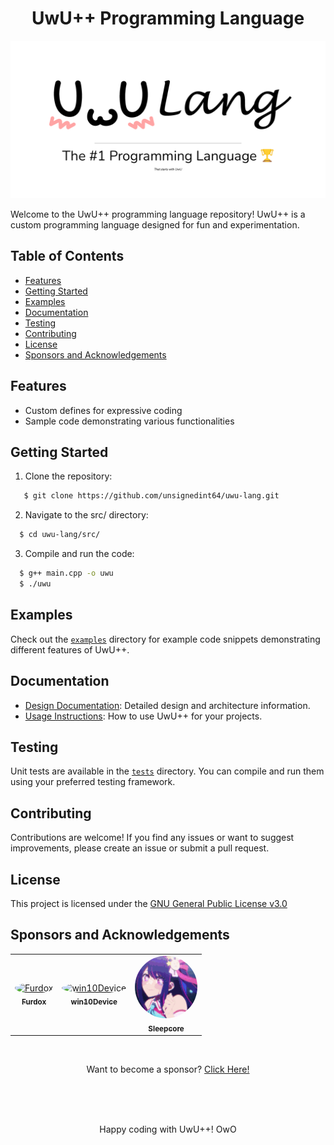 <div align="center">
   <h1 align="center">UwU++ Programming Language</h1>
</div>

![UwU++ Logo](./.github/images/9bbe5701-fe89-4fdb-ab48-eaf52b0265f2.png)

Welcome to the UwU++ programming language repository! UwU++ is a custom programming language designed for fun and experimentation.


## Table of Contents
- [Features](#features)
- [Getting Started](#getting-started)
- [Examples](#examples)
- [Documentation](#documentation)
- [Testing](#testing)
- [Contributing](#contributing)
- [License](#license)
- [Sponsors and Acknowledgements](#sponsors-and-acknowledgements)

## Features

- Custom defines for expressive coding
- Sample code demonstrating various functionalities

## Getting Started

1. Clone the repository:

```sh
   $ git clone https://github.com/unsignedint64/uwu-lang.git
```

2. Navigate to the src/ directory:

```sh
  $ cd uwu-lang/src/
```

3. Compile and run the code:

```sh
  $ g++ main.cpp -o uwu
  $ ./uwu
```

## Examples

Check out the [`examples`](./examples) directory for example code snippets demonstrating different features of UwU++.

## Documentation

- [Design Documentation](./docs/design.md): Detailed design and architecture information.
- [Usage Instructions](./docs/usage.md): How to use UwU++ for your projects.

## Testing

Unit tests are available in the [`tests`](./tests) directory. You can compile and run them using your preferred testing framework.

## Contributing

Contributions are welcome! If you find any issues or want to suggest improvements, please create an issue or submit a pull request.

## License

This project is licensed under the [GNU General Public License v3.0](https://www.gnu.org/licenses/gpl-3.0.en.html)

## Sponsors and Acknowledgements

<table>
  <tbody>
    <tr>
      <td align="center"><a href="https://github.com/Furdox"><img src="https://avatars.githubusercontent.com/u/65986892" width="100px;" alt="Furdox" style="border-radius: 50%;"/><br /><sub><b>Furdox</b></sub></a><br /></td>
</td>

<td align="center"><a href="https://github.com/win10Device"><img src="https://avatars.githubusercontent.com/u/44788187" width="100px;" alt="win10Device" style="border-radius: 50%;"/><br /><sub><b>win10Device</b></sub></a><br /></td>
</td>
<td align="center"><a href="https://discord.gg/A424wqRnwb"><img src="./.github/sponsers/a_2edc37db931554cc5eac1154aec69d86.gif" width="100px;" alt="Sleepcore" style="border-radius: 50%;"/><br /><sub><b>Sleepcore</b></sub></a><br /></td>
</td>
    </tr>
  </tbody>
</table>

</br>

<p align="center">Want to become a sponsor? <a href="https://ko-fi.com/unsignedint32">Click Here!</a></p>

</br>
</br>
</br>
<p align="center">Happy coding with UwU++! OwO</p>
